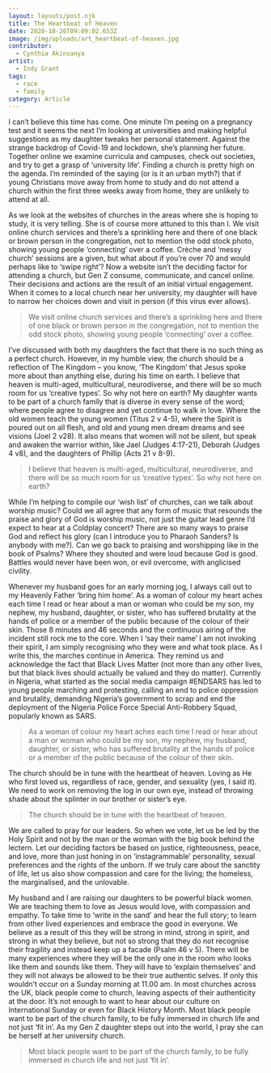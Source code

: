 ```yaml
---
layout: layouts/post.njk
title: The Heartbeat of Heaven
date: 2020-10-26T09:09:02.653Z
image: /img/uploads/art_heartbeat-of-heaven.jpg
contributor:
  - Cynthia Akinsanya
artist:
  - Indy Grant
tags:
  - race
  - family
category: Article
---
```

I can’t believe this time has come. One minute I’m peeing on a pregnancy test and it seems the next I’m looking at universities and making helpful suggestions as my daughter tweaks her personal statement. Against the strange backdrop of Covid-19 and lockdown, she’s planning her future. Together online we examine curricula and campuses, check out societies, and try to get a grasp of ‘university life’.  Finding a church is pretty high on the agenda. I’m reminded of the saying (or is it an urban myth?) that if young Christians move away from home to study and do not attend a church within the first three weeks away from home, they are unlikely to attend at all.

As we look at the websites of churches in the areas where she is hoping to study, it is very telling. She is of course more attuned to this than I. We visit online church services and there’s a sprinkling here and there of one black or brown person in the congregation, not to mention the odd stock photo, showing young people ‘connecting’ over a coffee. Crèche and ‘messy church’ sessions are a given, but what about if you’re over 70 and would perhaps like to ‘swipe right’? Now a website isn’t the deciding factor for attending a church, but Gen Z consume, communicate, and cancel online.  Their decisions and actions are the result of an initial virtual engagement. When it comes to a local church near her university, my daughter will have to narrow her choices down and visit in person (if this virus ever allows).

> We visit online church services and there’s a sprinkling here and there of one black or brown person in the congregation, not to mention the odd stock photo, showing young people ‘connecting’ over a coffee.

I’ve discussed with both my daughters the fact that there is no such thing as a perfect church.  However, in my humble view, the church should be a reflection of The Kingdom – you know, ‘The Kingdom’ that Jesus spoke more about than anything else, during his time on earth. I believe that heaven is multi-aged, multicultural, neurodiverse, and there will be so much room for us ‘creative types’. So why not here on earth? My daughter wants to be part of a church family that is diverse in every sense of the word; where people agree to disagree and yet continue to walk in love. Where the old women teach the young women (Titus 2 v 4-5), where the Spirit is poured out on all flesh, and old and young men dream dreams and see visions (Joel 2 v28). It also means that women will not be silent, but speak and awaken the warrior within, like Jael (Judges 4:17-21), Deborah (Judges 4 v8), and the daughters of Phillip (Acts 21 v 8-9).

> I believe that heaven is multi-aged, multicultural, neurodiverse, and there will be so much room for us ‘creative types’. So why not here on earth?

While I’m helping to compile our ‘wish list’ of churches, can we talk about worship music? Could we all agree that any form of music that resounds the praise and glory of God is worship music, not just the guitar lead genre I’d expect to hear at a Coldplay concert? There are so many ways to praise God and reflect his glory (can I introduce you to Pharaoh Sanders? Is anybody with me?). Can we go back to praising and worshipping like in the book of Psalms? Where they shouted and were loud because God is good. Battles would never have been won, or evil overcome, with anglicised civility.

Whenever my husband goes for an early morning jog, I always call out to my Heavenly Father ‘bring him home’. As a woman of colour my heart aches each time I read or hear about a man or woman who could be my son, my nephew, my husband, daughter, or sister, who has suffered brutality at the hands of police or a member of the public because of the colour of their skin. Those 8 minutes and 46 seconds and the continuous airing of the incident still rock me to the core. When I ‘say their name’ I am not invoking their spirit, I am simply recognising who they were and what took place. As I write this, the marches continue in America. They remind us and acknowledge the fact that Black Lives Matter (not more than any other lives, but that black lives should actually be valued and they do matter). Currently in Nigeria, what started as the social media campaign #ENDSARS has led to young people marching and protesting, calling an end to police oppression and brutality, demanding Nigeria’s government to scrap and end the deployment of the Nigeria Police Force Special Anti-Robbery Squad, popularly known as SARS.

> As a woman of colour my heart aches each time I read or hear about a man or woman who could be my son, my nephew, my husband, daughter, or sister, who has suffered brutality at the hands of police or a member of the public because of the colour of their skin.

The church should be in tune with the heartbeat of heaven. Loving as He who first loved us, regardless of race, gender, and sexuality (yes, I said it). We need to work on removing the log in our own eye, instead of throwing shade about the splinter in our brother or sister’s eye.

> The church should be in tune with the heartbeat of heaven.

We are called to pray for our leaders. So when we vote, let us be led by the Holy Spirit and not by the man or the woman with the big book behind the lectern. Let our deciding factors be based on justice, righteousness, peace, and love, more than just honing in on ‘instagrammable’ personality, sexual preferences and the rights of the unborn. If we truly care about the sanctity of life, let us also show compassion and care for the living; the homeless, the marginalised, and the unlovable.

My husband and I are raising our daughters to be powerful black women. We are teaching them to love as Jesus would love, with compassion and empathy. To take time to ‘write in the sand’ and hear the full story; to learn from other lived experiences and embrace the good in everyone. We believe as a result of this they will be strong in mind, strong in spirit, and strong in what they believe, but not so strong that they do not recognise their fragility and instead keep up a facade (Psalm 46 v 5). There will be many experiences where they will be the only one in the room who looks like them and sounds like them. They will have to ‘explain themselves’ and they will not always be allowed to be their true authentic selves. If only this wouldn’t occur on a Sunday morning at 11.00 am. In most churches across the UK, black people come to church, leaving aspects of their authenticity at the door. It’s not enough to want to hear about our culture on International Sunday or even for Black History Month.  Most black people want to be part of the church family, to be fully immersed in church life and not just ‘fit in’. As my Gen Z daughter steps out into the world, I pray she can be herself at her university church.

> Most black people want to be part of the church family, to be fully immersed in church life and not just ‘fit in’.